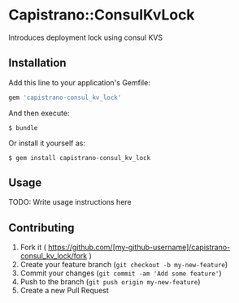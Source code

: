 # Capistrano::ConsulKvLock

Introduces deployment lock using consul KVS

## Installation

Add this line to your application's Gemfile:

```ruby
gem 'capistrano-consul_kv_lock'
```

And then execute:

    $ bundle

Or install it yourself as:

    $ gem install capistrano-consul_kv_lock

## Usage

TODO: Write usage instructions here

## Contributing

1. Fork it ( https://github.com/[my-github-username]/capistrano-consul_kv_lock/fork )
2. Create your feature branch (`git checkout -b my-new-feature`)
3. Commit your changes (`git commit -am 'Add some feature'`)
4. Push to the branch (`git push origin my-new-feature`)
5. Create a new Pull Request
